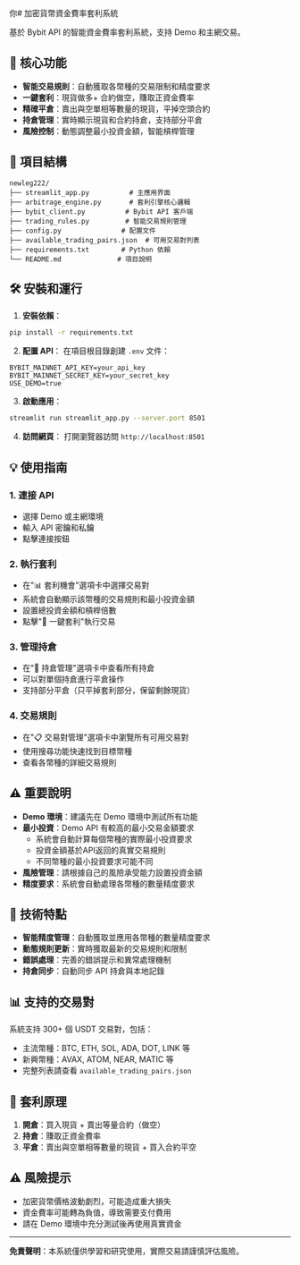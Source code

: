 你# 加密貨幣資金費率套利系統

基於 Bybit API 的智能資金費率套利系統，支持 Demo 和主網交易。

## 🚀 核心功能

- **智能交易規則**：自動獲取各幣種的交易限制和精度要求
- **一鍵套利**：現貨做多+ 合約做空，賺取正資金費率
- **精確平倉**：賣出與空單相等數量的現貨，平掉空頭合約
- **持倉管理**：實時顯示現貨和合約持倉，支持部分平倉
- **風險控制**：動態調整最小投資金額，智能槓桿管理

## 📁 項目結構

```
newleg222/
├── streamlit_app.py          # 主應用界面
├── arbitrage_engine.py       # 套利引擎核心邏輯
├── bybit_client.py          # Bybit API 客戶端
├── trading_rules.py         # 智能交易規則管理
├── config.py               # 配置文件
├── available_trading_pairs.json  # 可用交易對列表
├── requirements.txt        # Python 依賴
└── README.md              # 項目說明
```

## 🛠️ 安裝和運行

1. **安裝依賴**：
```bash
pip install -r requirements.txt
```

2. **配置 API**：
在項目根目錄創建 `.env` 文件：
```
BYBIT_MAINNET_API_KEY=your_api_key
BYBIT_MAINNET_SECRET_KEY=your_secret_key
USE_DEMO=true
```

3. **啟動應用**：
```bash
streamlit run streamlit_app.py --server.port 8501
```

4. **訪問網頁**：
打開瀏覽器訪問 `http://localhost:8501`

## 💡 使用指南

### 1. 連接 API
- 選擇 Demo 或主網環境
- 輸入 API 密鑰和私鑰
- 點擊連接按鈕

### 2. 執行套利
- 在"📊 套利機會"選項卡中選擇交易對
- 系統會自動顯示該幣種的交易規則和最小投資金額
- 設置總投資金額和槓桿倍數
- 點擊"🚀 一鍵套利"執行交易

### 3. 管理持倉
- 在"💼 持倉管理"選項卡中查看所有持倉
- 可以對單個持倉進行平倉操作
- 支持部分平倉（只平掉套利部分，保留剩餘現貨）

### 4. 交易規則
- 在"📋 交易對管理"選項卡中瀏覽所有可用交易對
- 使用搜尋功能快速找到目標幣種
- 查看各幣種的詳細交易規則

## ⚠️ 重要說明

- **Demo 環境**：建議先在 Demo 環境中測試所有功能
- **最小投資**：Demo API 有較高的最小交易金額要求
  - 系統會自動計算每個幣種的實際最小投資要求
  - 投資金額基於API返回的真實交易規則
  - 不同幣種的最小投資要求可能不同
- **風險管理**：請根據自己的風險承受能力設置投資金額
- **精度要求**：系統會自動處理各幣種的數量精度要求

## 🔧 技術特點

- **智能精度管理**：自動獲取並應用各幣種的數量精度要求
- **動態規則更新**：實時獲取最新的交易規則和限制
- **錯誤處理**：完善的錯誤提示和異常處理機制
- **持倉同步**：自動同步 API 持倉與本地記錄

## 📊 支持的交易對

系統支持 300+ 個 USDT 交易對，包括：
- 主流幣種：BTC, ETH, SOL, ADA, DOT, LINK 等
- 新興幣種：AVAX, ATOM, NEAR, MATIC 等
- 完整列表請查看 `available_trading_pairs.json`

## 🎯 套利原理

1. **開倉**：買入現貨 + 賣出等量合約（做空）
2. **持倉**：賺取正資金費率
3. **平倉**：賣出與空單相等數量的現貨 + 買入合約平空

## ⚠️ 風險提示

- 加密貨幣價格波動劇烈，可能造成重大損失
- 資金費率可能轉為負值，導致需要支付費用
- 請在 Demo 環境中充分測試後再使用真實資金

---

**免責聲明**：本系統僅供學習和研究使用，實際交易請謹慎評估風險。